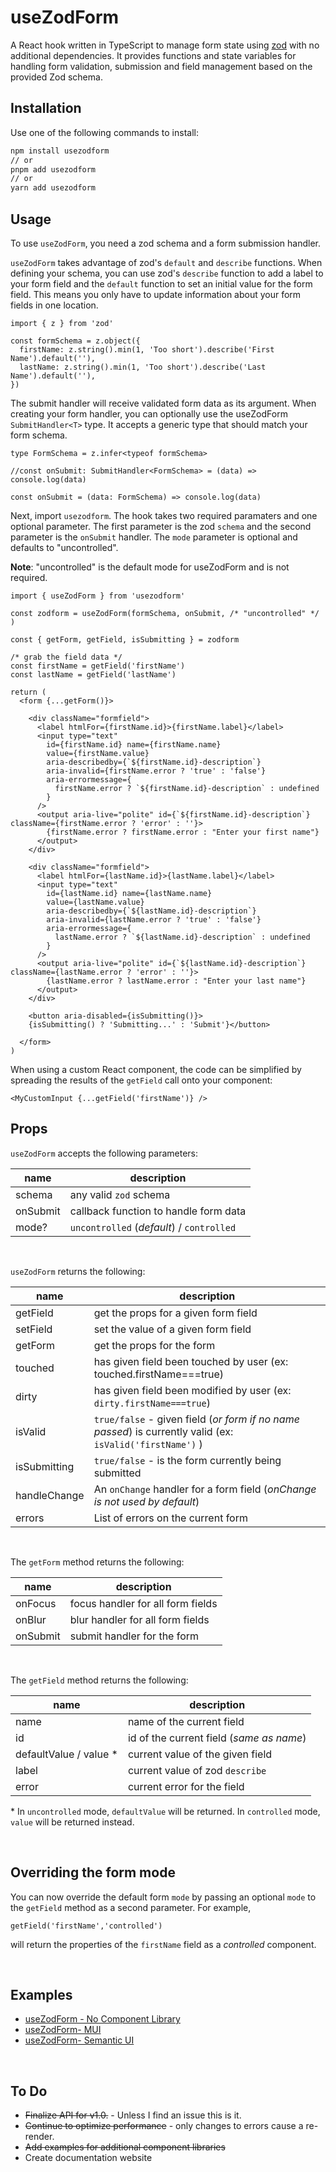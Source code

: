 # useZodForm

A React hook written in TypeScript to manage form state using [zod](https://zod.dev) with no additional dependencies.
It provides functions and state variables for handling form validation, submission and field management based on the provided Zod schema.

## Installation

Use one of the following commands to install:

```bash
npm install usezodform
// or
pnpm add usezodform
// or
yarn add usezodform
```

## Usage

To use `useZodForm`, you need a zod schema and a form submission handler.

`useZodForm` takes advantage of zod's `default` and `describe` functions. When defining your schema, you can use zod's `describe` function to add a label to your form field and the `default` function to set an initial value for the form field. This means you only have to update information about your form fields in one location.

```tsx
import { z } from 'zod'

const formSchema = z.object({
  firstName: z.string().min(1, 'Too short').describe('First Name').default(''),
  lastName: z.string().min(1, 'Too short').describe('Last Name').default(''),
})

```

The submit handler will receive validated form data as its argument.
When creating your form handler, you can optionally use the useZodForm `SubmitHandler<T>` type.
It accepts a generic type that should match your form schema.

```tsx
type FormSchema = z.infer<typeof formSchema>

//const onSubmit: SubmitHandler<FormSchema> = (data) => console.log(data)

const onSubmit = (data: FormSchema) => console.log(data)

```

Next, import `usezodform`. The hook takes two required paramaters and one optional parameter.
The first parameter is the zod `schema` and the second parameter is the `onSubmit` handler.
The `mode` parameter is optional and defaults to "uncontrolled".

**Note**: "uncontrolled" is the default mode for useZodForm and is not required.  

```tsx
import { useZodForm } from 'usezodform'

const zodform = useZodForm(formSchema, onSubmit, /* "uncontrolled" */ ) 

```

```tsx
const { getForm, getField, isSubmitting } = zodform

/* grab the field data */
const firstName = getField('firstName')
const lastName = getField('lastName')

return (
  <form {...getForm()}>

    <div className="formfield">
      <label htmlFor={firstName.id}>{firstName.label}</label>
      <input type="text" 
        id={firstName.id} name={firstName.name} 
        value={firstName.value}
        aria-describedby={`${firstName.id}-description`}
        aria-invalid={firstName.error ? 'true' : 'false'} 
        aria-errormessage={
          firstName.error ? `${firstName.id}-description` : undefined
        }
      />
      <output aria-live="polite" id={`${firstName.id}-description`} className={firstName.error ? 'error' : ''}>
        {firstName.error ? firstName.error : "Enter your first name"}
      </output>
    </div>

    <div className="formfield">
      <label htmlFor={lastName.id}>{lastName.label}</label>
      <input type="text" 
        id={lastName.id} name={lastName.name} 
        value={lastName.value}
        aria-describedby={`${lastName.id}-description`} 
        aria-invalid={lastName.error ? 'true' : 'false'}
        aria-errormessage={
          lastName.error ? `${lastName.id}-description` : undefined
        }
      />
      <output aria-live="polite" id={`${lastName.id}-description`} className={lastName.error ? 'error' : ''}>
        {lastName.error ? lastName.error : "Enter your last name"}
      </output>
    </div>

    <button aria-disabled={isSubmitting()}>
    {isSubmitting() ? 'Submitting...' : 'Submit'}</button>
    
  </form>
)
```

When using a custom React component, the code can be simplified by spreading the results of the `getField` call onto your component:

```tsx
<MyCustomInput {...getField('firstName')} />
```

## Props

`useZodForm` accepts the following parameters:

| name     | description                                   |
| -------- | --------------------------------------------- |
| schema   | any valid `zod` schema                        |
| onSubmit | callback function to handle form data         |
| mode?    |  `uncontrolled` (_default_) / `controlled`        |

<br/>

`useZodForm` returns the following:

| name         | description                                                                                             |
| ------------ | ------------------------------------------------------------------------------------------------------- |
| getField     | get the props for a given form field                                                                    |
| setField     | set the value of a given form field                                                                     |
| getForm      | get the props for the form                                                                              |
| touched      | has given field been touched by user (ex: touched.firstName===true)                                     |
| dirty        | has given field been modified by user (ex: `dirty.firstName===true`)                                      |
| isValid      | `true/false` - given field (_or form if no name passed_) is currently valid (ex: `isValid('firstName')` ) |
| isSubmitting | `true/false` - is the form currently being submitted                                                    |
| handleChange | An `onChange` handler for a form field (_onChange is not used by default_)                              |
| errors | List of errors on the current form                                |

<br/>

The `getForm` method returns the following:

| name     | description                       |
| -------- | --------------------------------- |
| onFocus  | focus handler for all form fields |
| onBlur   | blur handler for all form fields  |
| onSubmit | submit handler for the form       |

<br/>

The `getField` method returns the following:

| name            | description                              |
| --------------- | ---------------------------------------- |
| name            | name of the current field                |
| id              | id of the current field (_same as name_) |
| defaultValue / value \* | current value of the given field         |
| label           | current value of zod `describe`          |
| error           | current error for the field              |

\* In `uncontrolled` mode, `defaultValue` will be returned. In `controlled` mode, `value` will be returned instead.

<br/>

## Overriding the form mode

You can now override the default form `mode` by passing an optional `mode` to the `getField` method as a second parameter. For example,

```tsx
getField('firstName','controlled')
```

will return the properties of the `firstName` field as a _controlled_ component.

<br/>

## Examples

- [useZodForm - No Component Library](https://codesandbox.io/s/testing-usezodform-hook-8ky97s?file=/src/App.tsx)
- [useZodForm- MUI](https://codesandbox.io/s/usezodform-with-mui-87gu0o?file=/src/App.tsx)
- [useZodForm- Semantic UI](https://codesandbox.io/s/usezodform-with-semantic-ui-pn5hjy?file=/src/App.tsx)

<br/>

## To Do

- <del>Finalize API for v1.0.</del> - Unless I find an issue this is it.
- <del>Continue to optimize performance</del> - only changes to errors cause a re-render.
- <del>Add examples for additional component libraries</del>
- Create documentation website
